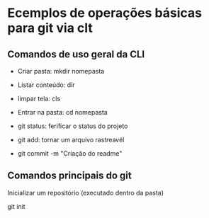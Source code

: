 # Ecemplos de operações básicas para git via clt

## Comandos de uso geral da CLI

- Criar pasta: mkdir nomepasta
- Listar conteúdo: dir
- limpar tela: cls
- Entrar na pasta: cd nomepasta


- git status: ferificar o status do projeto
- git add: tornar um arquivo rastreavél 
- git commit -m "Criação do readme"

## Comandos principais do git

Inicializar um repositório (executado dentro da pasta)

git init



